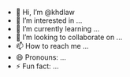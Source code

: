 - 👋 Hi, I’m @khdlaw
- 👀 I’m interested in ...
- 🌱 I’m currently learning ...
- 💞️ I’m looking to collaborate on ...
- 📫 How to reach me ...
- 😄 Pronouns: ...
- ⚡ Fun fact: ...

<!---
khdlaw/khdlaw is a ✨ special ✨ repository because its `README.md` (this file) appears on your GitHub profile.
You can click the Preview link to take a look at your changes.
--->
